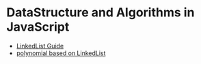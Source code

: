 DataStructure and Algorithms in JavaScript
=====
* [LinkedList Guide](http://wuzhiwei.net/ds_app_linkedlist/)
* [polynomial based on LinkedList](http://jsfiddle.net/timwzw/ZFprM/)
